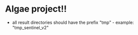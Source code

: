 # Algae project!! 


* all result directories should have the prefix "tmp" - example: "tmp_sentinel_v2"